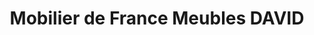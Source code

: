 ---
title: "Mobilier de France Meubles DAVID"
url: /fleac/mobilier-de-france-meubles-david/
shop: meubles
---
